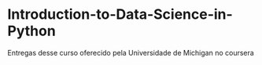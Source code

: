 # Introduction-to-Data-Science-in-Python
Entregas desse curso oferecido pela Universidade de Michigan no coursera
